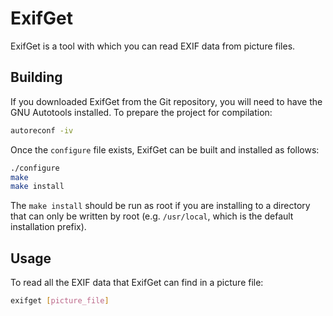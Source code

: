 # ExifGet

ExifGet is a tool with which you can read EXIF data from picture files.

## Building

If you downloaded ExifGet from the Git repository, you will need to have the
GNU Autotools installed. To prepare the project for compilation:

```sh
autoreconf -iv
```

Once the `configure` file exists, ExifGet can be built and installed as
follows:

```sh
./configure
make
make install
```

The `make install` should be run as root if you are installing to a directory
that can only be written by root (e.g. `/usr/local`, which is the default
installation prefix).

## Usage

To read all the EXIF data that ExifGet can find in a picture file:

```sh
exifget [picture_file]
```
